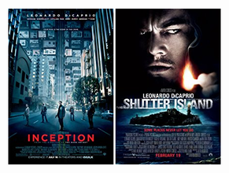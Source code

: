  [![Inception](../images/Inception_2010.jpg)](http://www.imdb.com/title/tt1375666) [![Shutter Island](../images/Shutter_Island_2010.jpg)](http://www.imdb.com/title/tt1130884)